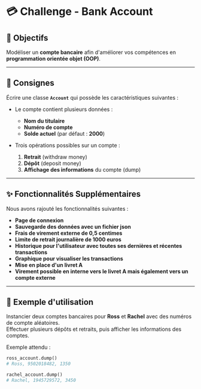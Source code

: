 # 💳 Challenge - Bank Account

## 🎯 Objectifs
Modéliser un **compte bancaire** afin d'améliorer vos compétences en **programmation orientée objet (OOP)**.

---

## 📌 Consignes
Écrire une classe **`Account`** qui possède les caractéristiques suivantes :

- Le compte contient plusieurs données :  
  - **Nom du titulaire**  
  - **Numéro de compte**  
  - **Solde actuel** (par défaut : **2000**)

- Trois opérations possibles sur un compte :  
  1. **Retrait** (withdraw money)  
  2. **Dépôt** (deposit money)  
  3. **Affichage des informations** du compte (dump)
     
---

## ✨ Fonctionnalités Supplémentaires
Nous avons rajouté les fonctionnalités suivantes :

  - **Page de connexion** 
  - **Sauvegarde des données avec un fichier json**
  - **Frais de virement externe de 0,5 centimes**
  - **Limite de retrait journalière de 1000 euros**
  - **Historique pour l'utilisateur avec toutes ses dernières et récentes transactions**
  - **Graphique pour visualiser les transactions**
  - **Mise en place d'un livret A**
  - **Virement possible en interne vers le livret A mais également vers un compte externe**

---

## 🏦 Exemple d'utilisation

Instancier deux comptes bancaires pour **Ross** et **Rachel** avec des numéros de compte aléatoires.  
Effectuer plusieurs dépôts et retraits, puis afficher les informations des comptes.

Exemple attendu :

```python
ross_account.dump()
# Ross, 9502018482, 1350

rachel_account.dump()
# Rachel, 1945729572, 3450













